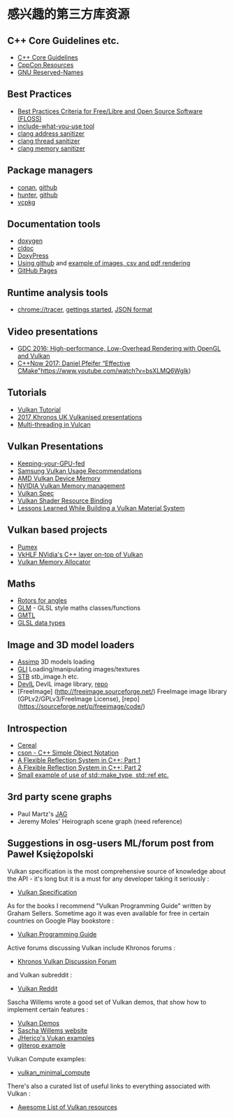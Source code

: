 # 感兴趣的第三方库资源

## C++ Core Guidelines etc.

* [C++ Core Guidelines](https://github.com/isocpp/CppCoreGuidelines/blob/master/CppCoreGuidelines.md)
* [CppCon Resources](https://github.com/cppcon)
* [GNU Reserved-Names](https://www.gnu.org/software/libc/manual/html_node/Reserved-Names.html)

## Best Practices
* [Best Practices Criteria for Free/Libre and Open Source Software (FLOSS)](https://github.com/coreinfrastructure/best-practices-badge/blob/master/doc/criteria.md)
* [include-what-you-use tool](https://include-what-you-use.org/)
* [clang address sanitizer](https://clang.llvm.org/docs/AddressSanitizer.html)
* [clang thread sanitizer](https://clang.llvm.org/docs/ThreadSanitizer.html)
* [clang memory sanitizer](https://clang.llvm.org/docs/MemorySanitizer.html)

## Package managers
* [conan](https://conan.io/), [github](https://github.com/conan-io/conan)
* [hunter](https://docs.hunter.sh/en/latest/), [github](https://github.com/ruslo/hunter)
* [vcpkg](https://github.com/Microsoft/vcpkg)

## Documentation tools
* [doxygen](http://www.doxygen.org/)
* [cldoc](http://jessevdk.github.io/cldoc/)
* [DoxyPress](http://www.copperspice.com/documentation-doxypress.html)
* [Using github](http://stat545.com/bit006_github-browsability-wins.html) and [example of images, csv and pdf rendering](https://github.com/kbroman/FruitSnacks)
* [GitHub Pages](https://pages.github.com/)

## Runtime analysis tools
* [chrome://tracer](https://www.chromium.org/developers/how-tos/trace-event-profiling-tool), [gettings started](https://google.github.io/tracing-framework/getting-started.html#installing), [JSON format](https://docs.google.com/document/d/1CvAClvFfyA5R-PhYUmn5OOQtYMH4h6I0nSsKchNAySU/preview#heading=h.5n45avt6fg8n)

## Video presentations
* [GDC 2016: High-performance, Low-Overhead Rendering with OpenGL and Vulkan](https://www.youtube.com/watch?v=PPWysKFHq9c)
* [C++Now 2017: Daniel Pfeifer “Effective CMake"]()https://www.youtube.com/watch?v=bsXLMQ6WgIk)

## Tutorials
* [Vulkan Tutorial](https://vulkan-tutorial.com/)
* [2017 Khronos UK Vulkanised  presentations](https://www.khronos.org/developers/library/2017-khronos-uk-vulkanised)
* [Multi-threading in Vulcan](https://community.arm.com/graphics/b/blog/posts/multi-threading-in-vulkan)

## Vulkan Presentations
* [Keeping-your-GPU-fed](https://www.khronos.org/assets/uploads/developers/library/2016-vulkan-devday-uk/7-Keeping-your-GPU-fed.pdf)
* [Samsung Vulkan Usage Recommendations](https://developer.samsung.com/game/usage)
* [AMD Vulkan Device Memory](https://gpuopen.com/vulkan-device-memory/)
* [NVIDIA Vulkan Memory management](https://developer.nvidia.com/vulkan-memory-management)
* [Vulkan Spec](https://renderdoc.org/vkspec_chunked/index.html)
* [Vulkan Shader Resource Binding](https://developer.nvidia.com/vulkan-shader-resource-binding)
* [Lessons Learned While Building a Vulkan Material System](http://kylehalladay.com/blog/tutorial/2017/11/27/Vulkan-Material-System.html)

## Vulkan based projects
* [Pumex](https://github.com/pumexx/pumex)
* [VkHLF NVidia's C++ layer on-top of Vulkan](https://github.com/nvpro-pipeline/VkHLF)
* [Vulkan Memory Allocator](https://github.com/GPUOpen-LibrariesAndSDKs/VulkanMemoryAllocator)

## Maths
* [Rotors for angles](http://marctenbosch.com/quaternions/)
* [GLM](http://glm.g-truc.net) - GLSL style maths classes/functions
* [GMTL](http://ggt.sourceforge.net/html/main.html)
* [GLSL data types](https://www.khronos.org/opengl/wiki/Data_Type_GLSL)

## Image and 3D model loaders
* [Assimp](https://github.com/assimp/assimp) 3D models loading
* [GLI](http://gli.g-truc.net) Loading/manipulating images/textures
* [STB](https://github.com/nothings/stb) stb_image.h etc.
* [DevIL](http://openil.sourceforge.net/) DevIL image library, [repo](https://github.com/DentonW/DevIL)
* [FreeImage] (http://freeimage.sourceforge.net/) FreeImage image library (GPLv2/GPLv3/FreeImage License), [repo] (https://sourceforge.net/p/freeimage/code/) 

## Introspection
* [Cereal](https://github.com/USCiLab/cereal)
* [cson - C++ Simple Object Notation](https://github.com/snawaz/cson)
* [A Flexible Reflection System in C++: Part 1](http://preshing.com/20180116/a-primitive-reflection-system-in-cpp-part-1/ )
* [A Flexible Reflection System in C++: Part 2](http://preshing.com/20180124/a-flexible-reflection-system-in-cpp-part-2/)
* [Small example of use of std::make_type, std::ref etc.](http://coliru.stacked-crooked.com/a/25638f2ebc6424bf)

## 3rd party scene graphs
* Paul Martz's [JAG](https://github.com/pmartz/jag-3d/)
* Jeremy Moles' Heirograph scene graph (need reference)

## Suggestions in osg-users ML/forum post from Paweł Księżopolski
Vulkan specification is the most comprehensive source of knowledge about
the API - it's long but it is a must for any developer taking it seriously :

* [Vulkan Specification](https://www.khronos.org/registry/vulkan/specs/1.1/html/vkspec.html)

As for the books I recommend "Vulkan Programming Guide" written
by Graham Sellers. Sometime ago it was even available for free in
certain countries on Google Play bookstore :

* [Vulkan Programming Guide](http://www.vulkanprogrammingguide.com/)

Active forums discussing Vulkan include Khronos forums :

* [Khronos Vulkan Discussion Forum](https://forums.khronos.org/forumdisplay.php/114-Vulkan-High-Efficiency-GPU-Graphics-and-Compute)

and Vulkan subreddit :

 * [Vulkan Reddit](https://www.reddit.com/r/vulkan/)

Sascha Willems wrote a good set of Vulkan demos, that show how to
implement certain features :

* [Vulkan Demos](https://github.com/SaschaWillems/Vulkan)
* [Sascha Willems website](https://www.saschawillems.de/)
* [JHerico's Vukan examples](https://github.com/jherico/Vulkan)
* [gliterop example](https://github.com/jherico/Vulkan/tree/cpp/examples/glinterop)

Vulkan Compute examples:

* [vulkan_minimal_compute](https://github.com/Erkaman/vulkan_minimal_compute)

There's also a curated list of useful links to everything
associated with Vulkan :

* [Awesome List of Vulkan resources](https://github.com/vinjn/awesome-vulkan)

